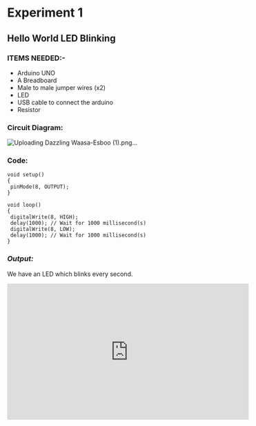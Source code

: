 # Experiment 1
## Hello World LED Blinking
### __ITEMS NEEDED:-__
* Arduino UNO
* A Breadboard
* Male to male jumper wires (x2)
* LED 
* USB cable to connect the arduino
* Resistor

### Circuit Diagram:
![Uploading Dazzling Waasa-Esboo (1).png…]()

### Code:

 ```
 void setup()
{
  pinMode(8, OUTPUT);
}

void loop()
{
  digitalWrite(8, HIGH);
  delay(1000); // Wait for 1000 millisecond(s)
  digitalWrite(8, LOW);
  delay(1000); // Wait for 1000 millisecond(s)
}

```
### _Output:_
We have an LED which blinks every second.

<iframe width="560" height="315" src="https://www.youtube.com/embed/DE0KzMhWAOo" title="YouTube video player" frameborder="0" allow="accelerometer; autoplay; clipboard-write; encrypted-media; gyroscope; picture-in-picture" allowfullscreen></iframe>


